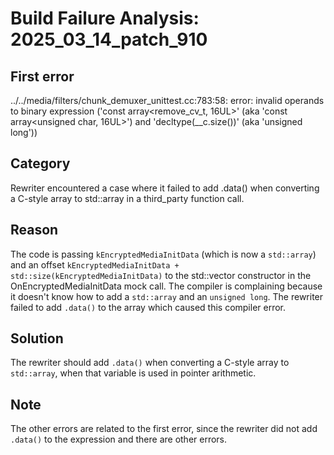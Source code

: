 # Build Failure Analysis: 2025_03_14_patch_910

## First error

../../media/filters/chunk_demuxer_unittest.cc:783:58: error: invalid operands to binary expression ('const array<remove_cv_t<unsigned char>, 16UL>' (aka 'const array<unsigned char, 16UL>') and 'decltype(__c.size())' (aka 'unsigned long'))

## Category
Rewriter encountered a case where it failed to add .data() when converting a C-style array to std::array in a third_party function call.

## Reason
The code is passing `kEncryptedMediaInitData` (which is now a `std::array`) and an offset `kEncryptedMediaInitData + std::size(kEncryptedMediaInitData)` to the std::vector constructor in the OnEncryptedMediaInitData mock call. The compiler is complaining because it doesn't know how to add a `std::array` and an `unsigned long`. The rewriter failed to add `.data()` to the array which caused this compiler error.

## Solution
The rewriter should add `.data()` when converting a C-style array to `std::array`, when that variable is used in pointer arithmetic.

## Note
The other errors are related to the first error, since the rewriter did not add `.data()` to the expression and there are other errors.